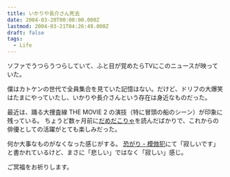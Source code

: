 ```yaml
---
title: いかりや長介さん死去
date: 2004-03-20T00:00:00.000Z
lastmod: 2004-03-21T04:26:49.000Z
draft: false
tags:
  - Life
---
```


ソファでうつらうつらしていて、ふと目が覚めたらTVにこのニュースが映っていた。

僕はカトケンの世代で全員集合を見ていた記憶はない。だけど、ドリフの大爆笑はたまにやっていたし、いかりや長介さんという存在は身近なものだった。

最近は、踊る大捜査線 THE MOVIE 2 の演技（特に冒頭の船のシーン）が印象に残っている。 ちょうど数ヶ月前に[だめだこりゃ](https://www.amazon.co.jp/dp/4101092214)を読んだばかりで、これからの俳優としての活躍がとても楽しみだった。

何か大事なものがなくなった感じがする。 [恐がり - 模倣犯](http://d.hatena.ne.jp/kowagari/20040321#1079831536)にて「寂しいです」と書かれているけど、まさに「悲しい」ではなく「寂しい」感じ。

ご冥福をお祈りします。
